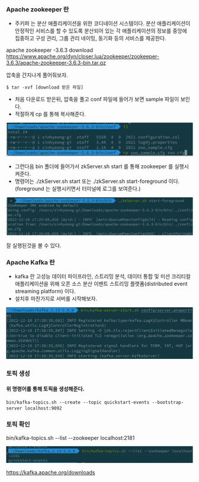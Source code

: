 ### Apache zookeeper 란
- 주키퍼 는 분산 애플리케이션을 위한 코디네이션 시스템이다. 분산 애플리케이션이 안정적인 서비스를 할 수 있도록 분산되어 있는 각 애플리케이션의 정보를 중앙에 집중하고 구성 관리, 그룹 관리 네이밍, 동기화 등의 서비스를 제공한다.

apache zookeeper -3.6.3 download
https://www.apache.org/dyn/closer.lua/zookeeper/zookeeper-3.6.3/apache-zookeeper-3.6.3-bin.tar.gz

압축을 간지나게 풀어줘보자.

```
$ tar -xvf [download 받은 파일]
```

- 처음 다운로드 받은뒤, 압축을 풀고 conf 파일에 들어가 보면 sample 파일이 보인다.
- 적절하게 cp 를 통해 복사해준다.

![img.png](img.png)

- 그런다음 bin 폴더에 들어가서 zkServer.sh start 를 통해 zookeeper 를 실행시켜준다.
- 명령어는 ./zkServer.sh start 또는 ./zkServer.sh start-foreground 이다. (foreground 는 실행시키면서 터미널에 로그를 보여준다.)


![img_1.png](img_1.png)

잘 실행된것을 볼 수 있다.

### Apache Kafka 란
- kafka 란 고성능 데이터 파이프라인, 스트리밍 분석, 데이터 통합 및 미션 크리티컬 애플리케이션을 위해 오픈 소스 분산 이벤트 스트리밍 플랫폼(distributed event streaming platform) 이다.
- 설치후 마찬가지로 서버를 시작해보자.

![img_2.png](img_2.png)

### 토픽 생성
#### 위 명령어를 통해 토픽을 생성해준다.
```
bin/kafka-topics.sh --create --topic quickstart-events --bootstrap-server localhost:9092
```
### 토픽 확인
bin/kafka-topics.sh --list --zookeeper localhost:2181

![img_3.png](img_3.png)


https://kafka.apache.org/downloads